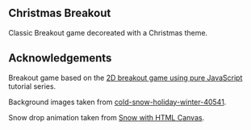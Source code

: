 ## Christmas Breakout
Classic Breakout game decoreated with a Christmas theme.

## Acknowledgements
Breakout game based on the [2D breakout game using pure JavaScript](https://developer.mozilla.org/en-US/docs/Games/Tutorials/2D_Breakout_game_pure_JavaScript) tutorial series.

Background images taken from [cold-snow-holiday-winter-40541](https://www.pexels.com/photo/cold-snow-holiday-winter-40541/).

Snow drop animation taken from [Snow with HTML Canvas](https://php.quicoto.com/snow-html-canvas/). 